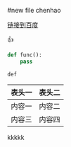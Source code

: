 #new file chenhao

[链接到百度](https://www.baidu.com)

:+1:


``` python
def func():
    pass
```
    def


|表头一|表头二|  
|------|---|
|内容一|内容二|
|内容三|内容四|



kkkkk




